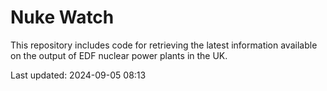 # Nuke Watch

This repository includes code for retrieving the latest information available on the output of EDF nuclear power plants in the UK.

Last updated: 2024-09-05 08:13